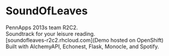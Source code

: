 SoundOfLeaves
=============

PennApps 2013s team R2C2.  
Soundtrack for your leisure reading.  
[soundofleaves-r2c2.rhcloud.com](Demo hosted on OpenShift)  
Built with AlchemyAPI, Echonest, Flask, Monocle, and Spotify.
